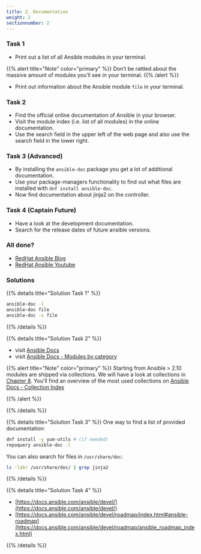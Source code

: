 ```yaml
---
title: 2. Documentation
weight: 2
sectionnumber: 2
---
```


### Task 1

* Print out a list of all Ansible modules in your terminal.

{{% alert title="Note" color="primary" %}}
Don’t be rattled about the massive amount of modules you’ll see in your terminal.
{{% /alert %}}

* Print out information about the Ansible module `file` in your terminal.

### Task 2

* Find the official online documentation of Ansible in your browser.
* Visit the module index (i.e. list of all modules) in the online documentation.
* Use the search field in the upper left of the web page and also use the search field in the lower right.

### Task 3 (Advanced)

* By installing the `ansible-doc` package you get a lot of additional documentation.
* Use your package-managers functionality to find out what files are installed with `dnf install ansible-doc`.
* Now find documentation about jinja2 on the controller.

### Task 4 (Captain Future)

* Have a look at the development documentation.
* Search for the release dates of future ansible versions.

### All done?

* [RedHat Ansible Blog](https://www.ansible.com/blog)
* [RedHat Ansible Youtube](https://www.youtube.com/c/AnsibleAutomation/videos)

### Solutions

{{% details title="Solution Task 1" %}}
```bash
ansible-doc -l
ansible-doc file
ansible-doc -s file
```
{{% /details %}}

{{% details title="Solution Task 2" %}}

* visit [Ansible Docs](https://docs.ansible.com/)
* visit [Ansible Docs - Modules by category](https://docs.ansible.com/ansible/2.9/modules/modules_by_category.html)

{{% alert title="Note" color="primary" %}}
Starting from Ansible > 2.10 modules are shipped via collections. We will have a look at collections in [Chapter 8](../08). You'll find an overview of the most used collections on [Ansible Docs - Collection Index](https://docs.ansible.com/ansible/latest/collections/index.html)

{{% /alert %}}

{{% /details %}}

{{% details title="Solution Task 3" %}}
One way to find a list of provided documentation:
```bash
dnf install -y yum-utils # (if needed)
repoquery ansible-doc -l
```

You can also search for files in `/usr/share/doc`:
```bash
ls -lahr /usr/share/doc/ | grep jinja2
```
{{% /details %}}

{{% details title="Solution Task 4" %}}

* [https://docs.ansible.com/ansible/devel/](https://docs.ansible.com/ansible/devel/)
* [https://docs.ansible.com/ansible/devel/roadmap/index.html#ansible-roadmap](https://docs.ansible.com/ansible/devel/roadmap/ansible_roadmap_index.html)

{{% /details %}}
